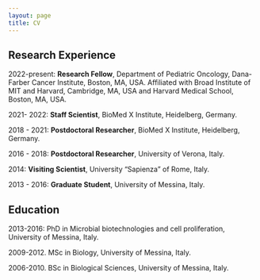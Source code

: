 ```yaml
---
layout: page
title: CV
---
```


## Research Experience

2022-present: **Research Fellow**, Department of Pediatric Oncology, Dana-Farber Cancer Institute, Boston, MA, USA.
Affiliated with Broad Institute of MIT and Harvard, Cambridge, MA, USA and Harvard Medical School, Boston, MA, USA.

2021- 2022: **Staff Scientist**, BioMed X Institute, Heidelberg, Germany.

2018 - 2021: **Postdoctoral Researcher**, BioMed X Institute, Heidelberg, Germany.

2016 - 2018: **Postdoctoral Researcher**, University of Verona, Italy.

2014: **Visiting Scientist**, University “Sapienza” of Rome, Italy.

2013 - 2016: **Graduate Student**, University of Messina, Italy.

## Education

2013-2016: PhD in Microbial biotechnologies and cell proliferation, University of Messina, Italy.  

2009-2012. MSc in Biology, University of Messina, Italy.  

2006-2010. BSc in Biological Sciences, University of Messina, Italy.

